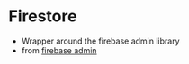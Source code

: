 # Firestore

- Wrapper around the firebase admin library
- from [firebase admin](https://github.com/Enkel-Digital/firebase-admin)
